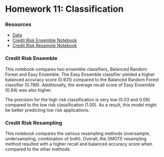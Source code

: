 # Homework 11: Classification

### Resources
- [Data](Resources/LoanStats_2019Q1.csv.zip)
- [Credit Risk Ensemble Notebook](credit_risk_ensemble.ipynb)
- [Credit Risk Resample Notebook](credit_risk_resampling.ipynb)

### Credit Risk Ensemble

This notebook compares two ensemble classifiers, Balanced Random Forest and Easy Ensemble. The Easy Ensemble classifier yielded a higher balanced accuracy score (0.931) compared to the Balanced Random Forest classifier (0.788). Additionally, the average recall score of Easy Ensemble (0.94) was also higher.

The precision for the high risk classification is very low (0.03 and 0.09) compared to the low risk classification (1.00). As a result, this model might be better predicting low risk applications.

### Credit Risk Resampling

This notebook compares the various resampling methods (oversample, undersampling, combination of both). Overall, the SMOTE resampling method resulted with a higher recall and balanced accuracy score when compared to the other methods.